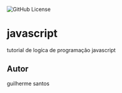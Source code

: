 ![GitHub License](https://img.shields.io/github/license/guiwnl/javascript)

# javascript
tutorial de logíca de programação javascript

## Autor
guilherme santos
